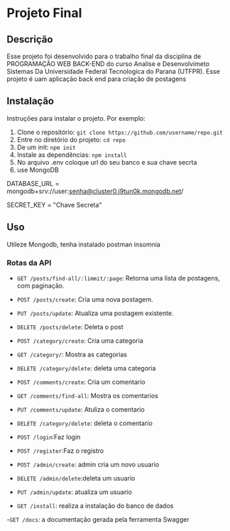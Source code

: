 # Projeto Final 

## Descrição

Esse projeto foi desenvolvido para o trabalho final da disciplina de PROGRAMAÇÃO WEB BACK-END do curso Analise e Desenvolvimeto 
Sistemas Da Universidade Federal Tecnologica do Parana (UTFPR). Esse projeto é uam aplicação back end para criação de postagens


## Instalação

Instruções para instalar o projeto. Por exemplo:

1. Clone o repositório: `git clone https://github.com/username/repo.git`
2. Entre no diretório do projeto: `cd repo`
3. De um init: `npm init`
4. Instale as dependências: `npm install`
5. No arquivo .env coloque url do seu banco e sua chave secrta
6. use MongoDB

DATABASE_URL = mongodb+srv://user:senha@cluster0.j9tun0k.mongodb.net/

SECRET_KEY = "Chave Secreta"

## Uso

Utileze Mongodb, tenha instalado postman insomnia

### Rotas da API

- `GET /posts/find-all/:limmit/:page`: Retorna uma lista de postagens, com paginação.
- `POST /posts/create`: Cria uma nova postagem.
- `PUT /posts/update`: Atualiza uma postagem existente.
- `DELETE /posts/delete`: Deleta o post

- `POST /category/create`: Cria uma categoria
- `GET /category/`: Mostra as categorias
- `DELETE /category/delete`: deleta uma categoria

- `POST /comments/create`: Cria um comentario
- `GET /comments/find-all`: Mostra os comentarios
- `PUT /comments/update`: Atuliza o comentario
- `DELETE /category/delete`: deleta o comentario

- `POST /login`:Faz login
- `POST /register`:Faz o registro

- `POST /admin/create`: admin cria um novo usuario
- `DELETE /admin/delete`:deleta um usuario
- `PUT /admin/update`: atualiza um usuario

- `GET /install`: realiza a instalação do banco
de dados

-`GET /docs`: a documentação gerada pela ferramenta Swagger
